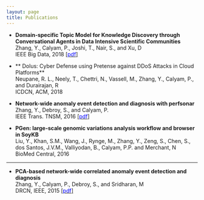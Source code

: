 ```yaml
---
layout: page
title: Publications
---
```


<a name="paper-dstp"></a>
* **Domain-specific Topic Model for Knowledge Discovery through Conversational Agents in Data Intensive Scientific Communities** <br />
  Zhang, Y., Calyam, P., Joshi, T., Nair, S., and Xu, D <br />
  IEEE Big Data, 2018 [[<span style="color:blue">pdf</span>]](https://github.com/zhangyuanxun/me/raw/gh-pages/docs/papers/dstp-2018.pdf)

* ** Dolus: Cyber Defense using Pretense against DDoS Attacks in Cloud Platforms** <br />
  Neupane, R. L., Neely, T., Chettri, N., Vassell, M., Zhang, Y., Calyam, P., and Durairajan, R <br />
  ICDCN, ACM, 2018

* **Network-wide anomaly event detection and diagnosis with perfsonar** <br />
  Zhang, Y., Debroy, S., and Calyam, P. <br />
  IEEE Trans. TNSM, 2016 [[<span style="color:blue">pdf</span>]](https://github.com/zhangyuanxun/me/raw/gh-pages/docs/papers/tnsm-2016.pdf)

* **PGen: large-scale genomic variations analysis workflow and browser in SoyKB** <br />
  Liu, Y., Khan, S.M., Wang, J., Rynge, M., Zhang, Y., Zeng, S., Chen, S., dos Santos, J.V.M., Valliyodan, B., Calyam, P.P. and Merchant, N<br />
  BioMed Central, 2016
* ****  
* **PCA-based network-wide correlated anomaly event detection and diagnosis** <br />
  Zhang, Y., Calyam, P., Debroy, S., and Sridharan, M <br />
  DRCN, IEEE, 2015 [[<span style="color:blue">pdf</span>]](https://github.com/zhangyuanxun/me/raw/gh-pages/docs/papers/drcn-2015.pdf)


  
